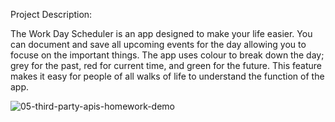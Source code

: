 Project Description:

The Work Day Scheduler is an app designed to make your life easier.  You can document and save all upcoming events for the day allowing you to focuse on the important things.  The app uses colour to break down the day; grey for the past, red for current time, and green for the future.  This feature makes it easy for people of all walks of life to understand the function of the app.



![05-third-party-apis-homework-demo](https://github.com/MattThompson15/work-day-scheduler/assets/139708928/9598b020-2d67-4021-9eaf-80cc7a9018ee)

